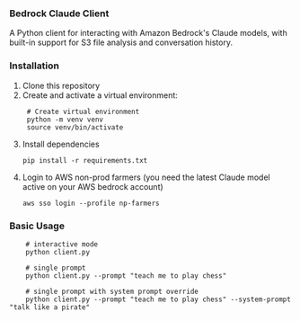 ### Bedrock Claude Client

A Python client for interacting with Amazon Bedrock's Claude models, with built-in support for S3 file analysis and conversation history.

### Installation

1. Clone this repository
2. Create and activate a virtual environment:
   ```
    # Create virtual environment
    python -m venv venv
    source venv/bin/activate
   ```
3. Install dependencies
   ```
   pip install -r requirements.txt
   ```
4. Login to AWS non-prod farmers (you need the latest Claude model active on your AWS bedrock account)
   ```
   aws sso login --profile np-farmers
   ```

### Basic Usage

```
    # interactive mode
    python client.py

    # single prompt
    python client.py --prompt "teach me to play chess"

    # single prompt with system prompt override
    python client.py --prompt "teach me to play chess" --system-prompt "talk like a pirate"
```
